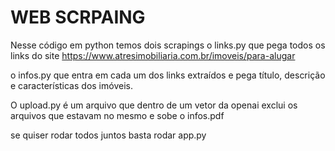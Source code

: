# WEB SCRPAING  

Nesse código em python temos dois scrapings o links.py que pega todos os links do site https://www.atresimobiliaria.com.br/imoveis/para-alugar

o infos.py que entra em cada um dos links extraídos e pega título, descrição e características dos imóveis.

O upload.py é um arquivo que dentro de um vetor da openai exclui os arquivos que estavam no mesmo e sobe o infos.pdf

se quiser rodar todos juntos basta rodar app.py 
